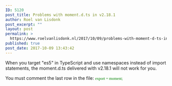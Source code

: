 ```yaml
---
ID: 5120
post_title: Problems with moment.d.ts in v2.18.1
author: Roel van Lisdonk
post_excerpt: ""
layout: post
permalink: >
  https://www.roelvanlisdonk.nl/2017/10/09/problems-with-moment-d-ts-in-v2-18-1/
published: true
post_date: 2017-10-09 13:43:42
---
```

<p>When you target "es5" in TypeScript and use namespaces instead of import statements, the moment.d.ts delivered with v2.18.1 will not work for you.
</p><p>You must comment the last row in the file: <span style="color:green; font-family:Consolas; font-size:9pt">export = moment;</span>
	</p><p>
 </p>